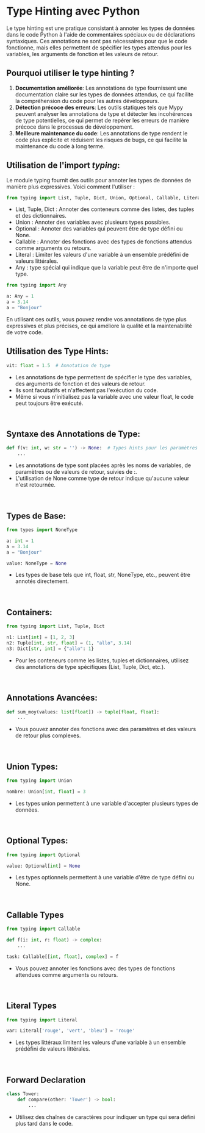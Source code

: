 # Type Hinting avec Python

Le type hinting est une pratique consistant à annoter les types de données dans le code Python à l'aide de commentaires spéciaux ou de déclarations syntaxiques. Ces annotations ne sont pas nécessaires pour que le code fonctionne, mais elles permettent de spécifier les types attendus pour les variables, les arguments de fonction et les valeurs de retour.

## Pourquoi utiliser le type hinting ?

1. **Documentation améliorée**: Les annotations de type fournissent une documentation claire sur les types de données attendus, ce qui facilite la compréhension du code pour les autres développeurs.
2. **Détection précoce des erreurs**: Les outils statiques tels que Mypy peuvent analyser les annotations de type et détecter les incohérences de type potentielles, ce qui permet de repérer les erreurs de manière précoce dans le processus de développement.
3. **Meilleure maintenance du code**: Les annotations de type rendent le code plus explicite et réduisent les risques de bugs, ce qui facilite la maintenance du code à long terme.

## Utilisation de l'import *typing*:
Le module typing fournit des outils pour annoter les types de données de manière plus expressives. Voici comment l'utiliser :

```python
from typing import List, Tuple, Dict, Union, Optional, Callable, Literal
```

* List, Tuple, Dict : Annoter des conteneurs comme des listes, des tuples et des dictionnaires.
* Union : Annoter des variables avec plusieurs types possibles.
* Optional : Annoter des variables qui peuvent être de type défini ou None.
* Callable : Annoter des fonctions avec des types de fonctions attendus comme arguments ou retours.
* Literal : Limiter les valeurs d'une variable à un ensemble prédéfini de valeurs littérales.
* Any : type spécial qui indique que la variable peut être de n'importe quel type.

```python
from typing import Any

a: Any = 1
a = 3.14
a = "Bonjour"
```

En utilisant ces outils, vous pouvez rendre vos annotations de type plus expressives et plus précises, ce qui améliore la qualité et la maintenabilité de votre code.



## Utilisation des Type Hints:
```python
vit: float = 1.5  # Annotation de type
```

* Les annotations de type permettent de spécifier le type des variables, des arguments de fonction et des valeurs de retour.
* Ils sont facultatifs et n'affectent pas l'exécution du code.
* Même si vous n'initialisez pas la variable avec une valeur float, le code peut toujours être exécuté.

<br>

## Syntaxe des Annotations de Type:
```python
def f(v: int, w: str = '') -> None:  # Types hints pour les paramètres et le retour
    ...
```

* Les annotations de type sont placées après les noms de variables, de paramètres ou de valeurs de retour, suivies de :.
* L'utilisation de None comme type de retour indique qu'aucune valeur n'est retournée.

<br>

## Types de Base:
```python
from types import NoneType

a: int = 1
a = 3.14
a = "Bonjour"

value: NoneType = None
```
* Les types de base tels que int, float, str, NoneType, etc., peuvent être annotés directement.

<br>

## Containers:
```python
from typing import List, Tuple, Dict

n1: List[int] = [1, 2, 3]
n2: Tuple[int, str, float] = (1, "allo", 3.14)
n3: Dict[str, int] = {"allo": 1}
```
* Pour les conteneurs comme les listes, tuples et dictionnaires, utilisez des annotations de type spécifiques (List, Tuple, Dict, etc.).

<br>

## Annotations Avancées:
```python
def sum_moy(values: list[float]) -> tuple[float, float]:
    ...
```
* Vous pouvez annoter des fonctions avec des paramètres et des valeurs de retour plus complexes.

<br>

## Union Types:
```python
from typing import Union

nombre: Union[int, float] = 3
```
* Les types union permettent à une variable d'accepter plusieurs types de données.

<br>

## Optional Types:
```python
from typing import Optional

value: Optional[int] = None
```
* Les types optionnels permettent à une variable d'être de type défini ou None.

<br>

## Callable Types
```python
from typing import Callable

def f(i: int, r: float) -> complex:
    ...

task: Callable[[int, float], complex] = f
```
* Vous pouvez annoter les fonctions avec des types de fonctions attendues comme arguments ou retours.

<br>

## Literal Types

```python
from typing import Literal

var: Literal['rouge', 'vert', 'bleu'] = 'rouge'
```
* Les types littéraux limitent les valeurs d'une variable à un ensemble prédéfini de valeurs littérales.

<br>

## Forward Declaration
```python
class Tower:
    def compare(other: 'Tower') -> bool:
        ...
```
* Utilisez des chaînes de caractères pour indiquer un type qui sera défini plus tard dans le code.

